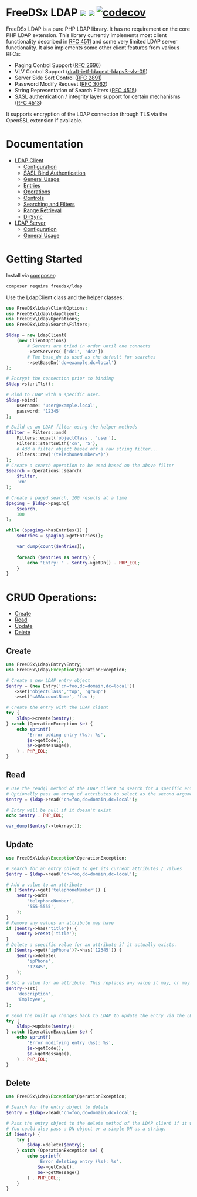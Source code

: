 # FreeDSx LDAP ![](https://github.com/FreeDSx/LDAP/workflows/Analysis/badge.svg) ![](https://github.com/FreeDSx/LDAP/workflows/Build/badge.svg) [![codecov](https://codecov.io/gh/FreeDSx/LDAP/branch/master/graph/badge.svg)](https://codecov.io/gh/FreeDSx/LDAP)
FreeDSx LDAP is a pure PHP LDAP library. It has no requirement on the core PHP LDAP extension. This library currently implements
most client functionality described in [RFC 4511](https://tools.ietf.org/html/rfc4511) and some very limited LDAP server
functionality. It also implements some other client features from various RFCs:

* Paging Control Support ([RFC 2696](https://tools.ietf.org/html/rfc2696))
* VLV Control Support ([draft-ietf-ldapext-ldapv3-vlv-09](https://www.ietf.org/archive/id/draft-ietf-ldapext-ldapv3-vlv-09.txt))
* Server Side Sort Control ([RFC 2891](https://tools.ietf.org/html/rfc2891))
* Password Modify Request ([RFC 3062](https://tools.ietf.org/html/rfc3062))
* String Representation of Search Filters ([RFC 4515](https://tools.ietf.org/search/rfc4515))
* SASL authentication / integrity layer support for certain mechanisms ([RFC 4513](https://tools.ietf.org/search/rfc4513))

It supports encryption of the LDAP connection through TLS via the OpenSSL extension if available.

# Documentation

* [LDAP Client](/docs/Client)
  * [Configuration](/docs/Client/Configuration.md)
  * [SASL Bind Authentication](/docs/Client/SASL-Bind-Authentication.md)
  * [General Usage](/docs/Client/General-Usage.md)
  * [Entries](/docs/Client/Entries.md)
  * [Operations](/docs/Client/Operations.md)
  * [Controls](/docs/Client/Controls.md)
  * [Searching and Filters](/docs/Client/Searching-and-Filters.md)
  * [Range Retrieval](/docs/Client/Range-Retrieval.md)
  * [DirSync](/docs/Client/DirSync.md)
* [LDAP Server](/docs/Server)
  * [Configuration](/docs/Server/Configuration.md)
  * [General Usage](/docs/Server/General-Usage.md)

# Getting Started

Install via [composer](https://getcomposer.org/download/):

```bash
composer require freedsx/ldap
```

Use the LdapClient class and the helper classes:

```php
use FreeDSx\Ldap\ClientOptions;
use FreeDSx\Ldap\LdapClient;
use FreeDSx\Ldap\Operations;
use FreeDSx\Ldap\Search\Filters;

$ldap = new LdapClient(
    (new ClientOptions)
        # Servers are tried in order until one connects
        ->setServers( ['dc1', 'dc2'])
        # The base_dn is used as the default for searches
        ->setBaseDn('dc=example,dc=local')
);

# Encrypt the connection prior to binding
$ldap->startTls();

# Bind to LDAP with a specific user.
$ldap->bind(
    username: 'user@example.local',
    password: '12345'
);

# Build up an LDAP filter using the helper methods
$filter = Filters::and(
    Filters::equal('objectClass', 'user'),
    Filters::startsWith('cn', 'S'),
    # Add a filter object based off a raw string filter...
    Filters::raw('(telephoneNumber=*)')
);
# Create a search operation to be used based on the above filter
$search = Operations::search(
    $filter,
    'cn'
);

# Create a paged search, 100 results at a time
$paging = $ldap->paging(
    $search,
    100
);

while ($paging->hasEntries()) {
    $entries = $paging->getEntries();

    var_dump(count($entries));
    
    foreach ($entries as $entry) {
        echo "Entry: " . $entry->getDn() . PHP_EOL;
    }
}
```

# CRUD Operations:

* [Create](#create)
* [Read](#read)
* [Update](#update)
* [Delete](#delete)

## Create

```php
use FreeDSx\Ldap\Entry\Entry;
use FreeDSx\Ldap\Exception\OperationException;

# Create a new LDAP entry object
$entry = (new Entry('cn=foo,dc=domain,dc=local'))
   ->set('objectClass','top', 'group')
   ->set('sAMAccountName', 'foo');

# Create the entry with the LDAP client
try {
    $ldap->create($entry);
} catch (OperationException $e) {
    echo sprintf(
        'Error adding entry (%s): %s',
        $e->getCode(),
        $e->getMessage(),
    ) . PHP_EOL;
}
```

## Read

```php
# Use the read() method of the LDAP client to search for a specific entry.
# Optionally pass an array of attributes to select as the second argument.
$entry = $ldap->read('cn=foo,dc=domain,dc=local');

# Entry will be null if it doesn't exist
echo $entry . PHP_EOL;

var_dump($entry?->toArray());
```

## Update

```php
use FreeDSx\Ldap\Exception\OperationException;

# Search for an entry object to get its current attributes / values
$entry = $ldap->read('cn=foo,dc=domain,dc=local');

# Add a value to an attribute
if (!$entry->get('telephoneNumber')) {
    $entry->add(
        'telephoneNumber',
        '555-5555',
    );
}
# Remove any values an attribute may have
if ($entry->has('title')) {
    $entry->reset('title');
}
# Delete a specific value for an attribute if it actually exists.
if ($entry->get('ipPhone')?->has('12345')) {
    $entry->delete(
        'ipPhone',
        '12345',
    );
}
# Set a value for an attribute. This replaces any value it may, or may not, have.
$entry->set(
    'description',
    'Employee',
);

# Send the built up changes back to LDAP to update the entry via the LDAP client update method.
try {
    $ldap->update($entry);
} catch (OperationException $e) {
    echo sprintf(
        'Error modifying entry (%s): %s',
        $e->getCode(),
        $e->getMessage(),
    ) . PHP_EOL;
}
```

## Delete

```php
use FreeDSx\Ldap\Exception\OperationException;

# Search for the entry object to delete
$entry = $ldap->read('cn=foo,dc=domain,dc=local');

# Pass the entry object to the delete method of the LDAP client if it was found.
# You could also pass a DN object or a simple DN as a string.
if ($entry) {
    try {
        $ldap->delete($entry);
    } catch (OperationException $e) {
        echo sprintf(
            'Error deleting entry (%s): %s',
            $e->getCode(),
            $e->getMessage()
        ) . PHP_EOL;;
    }
}
```
